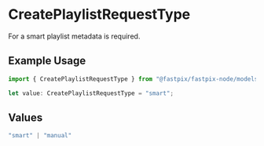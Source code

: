 # CreatePlaylistRequestType

For a smart playlist metadata is required.

## Example Usage

```typescript
import { CreatePlaylistRequestType } from "@fastpix/fastpix-node/models";

let value: CreatePlaylistRequestType = "smart";
```

## Values

```typescript
"smart" | "manual"
```